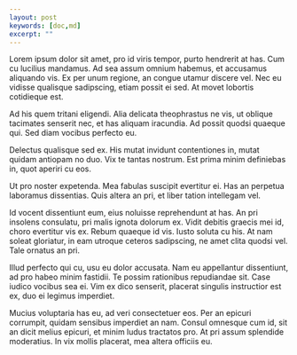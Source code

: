 ```yaml
---
layout: post
keywords: [doc,md]
excerpt: ""
---
```


Lorem ipsum dolor sit amet, pro id viris tempor, purto hendrerit at has. Cum cu lucilius mandamus. Ad sea assum omnium habemus, et accusamus aliquando vis. Ex per unum regione, an congue utamur discere vel. Nec eu vidisse qualisque sadipscing, etiam possit ei sed. At movet lobortis cotidieque est.

Ad his quem tritani eligendi. Alia delicata theophrastus ne vis, ut oblique tacimates senserit nec, et has aliquam iracundia. Ad possit quodsi quaeque qui. Sed diam vocibus perfecto eu.

Delectus qualisque sed ex. His mutat invidunt contentiones in, mutat quidam antiopam no duo. Vix te tantas nostrum. Est prima minim definiebas in, quot aperiri cu eos.

Ut pro noster expetenda. Mea fabulas suscipit evertitur ei. Has an perpetua laboramus dissentias. Quis altera an pri, et liber tation intellegam vel.

Id vocent dissentiunt eum, eius noluisse reprehendunt at has. An pri insolens consulatu, pri malis ignota dolorum ex. Vidit debitis graecis mei id, choro evertitur vis ex. Rebum quaeque id vis. Iusto soluta cu his. At nam soleat gloriatur, in eam utroque ceteros sadipscing, ne amet clita quodsi vel. Tale ornatus an pri.

Illud perfecto qui cu, usu eu dolor accusata. Nam eu appellantur dissentiunt, ad pro habeo minim fastidii. Te possim rationibus repudiandae sit. Case iudico vocibus sea ei. Vim ex dico senserit, placerat singulis instructior est ex, duo ei legimus imperdiet.

Mucius voluptaria has eu, ad veri consectetuer eos. Per an epicuri corrumpit, quidam sensibus imperdiet an nam. Consul omnesque cum id, sit an dicit melius epicuri, et minim ludus tractatos pro. At pri assum splendide moderatius. In vix mollis placerat, mea altera officiis eu.
